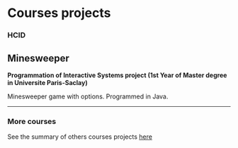 # Courses projects

### HCID

Minesweeper
----

**Programmation of Interactive Systems project (1st Year of Master degree in Universite Paris-Saclay)**


Minesweeper game with options.
Programmed in Java.


------

### More courses

See the summary of others courses projects [here](https://github.com/tgll/COURSES-PROJECTS-list)

